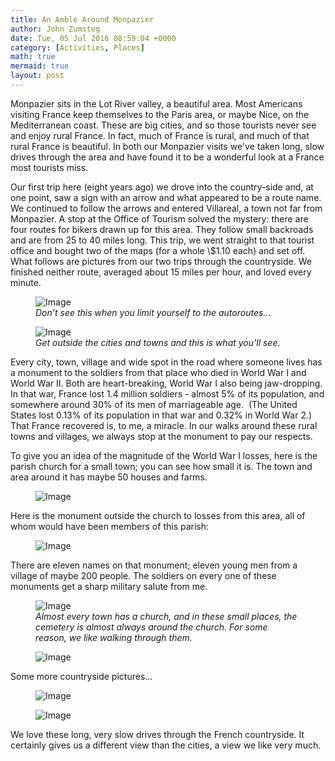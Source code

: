 ```yaml
---
title: An Amble Around Monpazier
author: John Zumsteg
date: Tue, 05 Jul 2016 08:59:04 +0000
category: [Activities, Places]
math: true
mermaid: true
layout: post
---
```

Monpazier sits in the Lot River valley, a beautiful area. Most Americans visiting France keep themselves to the Paris area, or maybe Nice, on the Mediterranean coast. These are big cities, and so those tourists never see and enjoy rural France. In fact, much of France is rural, and much of that rural France is beautiful. In both our Monpazier visits we've taken long, slow drives through the area and have found it to be a wonderful look at a France most tourists miss.

Our first trip here (eight years ago) we drove into the country-side and, at one point, saw a sign with an arrow and what appeared to be a route name. We continued to follow the arrows and entered Villareal, a town not far from Monpazier. A stop at the Office of Tourism solved the mystery: there are four routes for bikers drawn up for this area. They follow small backroads and are from 25 to 40 miles long. This trip, we went straight to that tourist office and bought two of the maps (for a whole \\$1.10 each) and set off. What follows are pictures from our two trips through the countryside. We finished neither route, averaged about 15 miles per hour, and loved every minute.

<figure class = "portrait">
	<img src="{{"/assets/images/2016/07/DSC00668.jpg" | prepend: site.baseurl | prepend: site.url }}" alt="Image" />
	<figcaption><em>Don't see this when you limit yourself to the autoroutes...</em></figcaption>
</figure>



<figure class = "portrait">
	<img src="{{"/assets/images/2016/07/DSC00683.jpg" | prepend: site.baseurl | prepend: site.url }}" alt="Image" />
	<figcaption><em>Get outside the cities and towns and this is what you'll see.</em></figcaption>
</figure>



Every city, town, village and wide spot in the road where someone lives has a monument to the soldiers from that place who died in World War I and World War II. Both are heart-breaking, World War I also being jaw-dropping. In that war, France lost 1.4 million soldiers - almost 5% of its population, and somewhere around 30% of its men of marriageable age.  (The United States lost 0.13% of its population in that war and 0.32% in World War 2.) That France recovered is, to me, a miracle. In our walks around these rural towns and villages, we always stop at the monument to pay our respects.

To give you an idea of the magnitude of the World War I losses, here is the parish church for a small town; you can see how small it is. The town and area around it has maybe 50 houses and farms.

<figure class = "portrait">
	<img src="{{"/assets/images/2016/07/DSC00619.jpg" | prepend: site.baseurl | prepend: site.url }}" alt="Image" />
	<figcaption></figcaption>
</figure>



Here is the monument outside the church to losses from this area, all of whom would have been members of this parish:

<figure class = "landscape">
	<img src="{{"/assets/images/2016/07/DSC00617.jpg" | prepend: site.baseurl | prepend: site.url }}" alt="Image" />
	<figcaption></figcaption>
</figure>



There are eleven names on that monument; eleven young men from a village of maybe 200 people. The soldiers on every one of these monuments get a sharp military salute from me.

<figure class = "landscape">
	<img src="{{"/assets/images/2016/07/DSC00673.jpg" | prepend: site.baseurl | prepend: site.url }}" alt="Image" />
	<figcaption><em>Almost every town has a church, and in these small places, the cemetery is almost always around the church. For some reason, we like walking through them.</em></figcaption>
</figure>



<figure class = "landscape">
	<img src="{{"/assets/images/2016/07/DSC00679.jpg" | prepend: site.baseurl | prepend: site.url }}" alt="Image" />
	<figcaption></figcaption>
</figure>



Some more countryside pictures...

<figure class = "portrait">
	<img src="{{"/assets/images/2016/07/DSC00675.jpg" | prepend: site.baseurl | prepend: site.url }}" alt="Image" />
	<figcaption></figcaption>
</figure>



<figure class = "portrait">
	<img src="{{"/assets/images/2016/07/DSC00684.jpg" | prepend: site.baseurl | prepend: site.url }}" alt="Image" />
	<figcaption></figcaption>
</figure>



We love these long, very slow drives through the French countryside. It certainly gives us a different view than the cities, a view we like very much.
